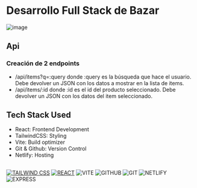 # Desarrollo Full Stack de Bazar
![image](https://github.com/Krlozces/bazarOnline/assets/103806591/7f092aaf-6ca9-46f5-b34a-a0c03bbbc4cd)
## Api
### Creación de 2 endpoints
- /api/items?q=:query
  donde :query es la búsqueda que hace el usuario. Debe devolver un JSON con los datos a mostrar en la lista de items.
- /api/items/:id
  donde :id es el id del producto seleccionado. Debe devolver un JSON con los datos del item seleccionado.
## Tech Stack Used
- React: Frontend Development
- TailwindCSS: Styling
- Vite: Build optimizer
- Git & Github: Version Control
- Netlify: Hosting
##
[![TAILWIND CSS](https://img.shields.io/badge/Tailwind_CSS-38B2AC?style=for-the-badge&logo=tailwind-css&logoColor=white)](https://tailwindcss.com/)
[![REACT](https://img.shields.io/badge/React-20232A?style=for-the-badge&logo=react&logoColor=61DAFB)](https://reactjs.org/)
![VITE](https://img.shields.io/badge/Vite-B73BFE?style=for-the-badge&logo=vite&logoColor=FFD62E)
![GITHUB](https://img.shields.io/badge/GitHub-100000?style=for-the-badge&logo=github&logoColor=white)
![GIT](https://img.shields.io/badge/GIT-E44C30?style=for-the-badge&logo=git&logoColor=white)
![NETLIFY](https://img.shields.io/badge/Netlify-00C7B7?style=for-the-badge&logo=netlify&logoColor=white)
![EXPRESS](https://img.shields.io/badge/Express%20js-000000?style=for-the-badge&logo=express&logoColor=white)

